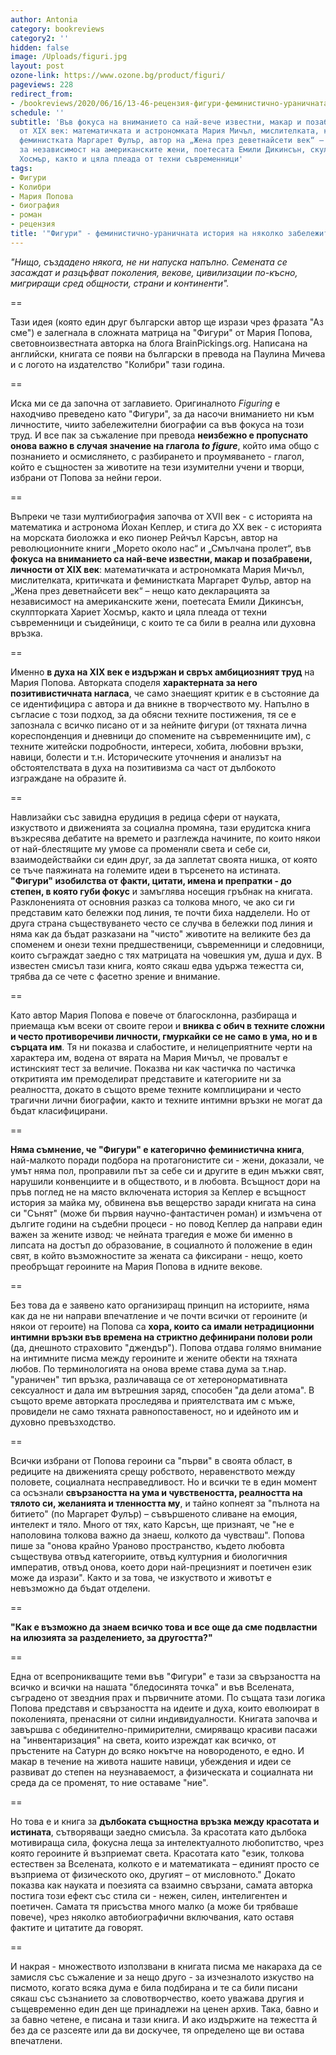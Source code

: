 ```yaml
---
author: Antonia
category: bookreviews
category2: ''
hidden: false
image: /Uploads/figuri.jpg
layout: post
ozone-link: https://www.ozone.bg/product/figuri/
pageviews: 228
redirect_from:
- /bookreviews/2020/06/16/13-46-рецензия-фигури-феминистично-ураничната-история-на-няколко-забележителни-жени
schedule: ''
subtitle: 'Във фокуса на вниманието са най-вече известни, макар и позабравени, личности
  от XIX век: математичката и астрономката Мария Мичъл, мислителката, критичката и
  феминистката Маргарет Фулър, автор на „Жена през деветнайсети век“ – нещо като декларацията
  за независимост на американските жени, поетесата Емили Дикинсън, скулпторката Хариет
  Хосмър, както и цяла плеада от техни съвременници'
tags:
- Фигури
- Колибри
- Мария Попова
- биография
- роман
- рецензия
title: '"Фигури" - феминистично-ураничната история на няколко забележителни жени'
---
```


*"Нищо, създадено някога, не ни напуска напълно. Семената се засаждат и разцъфват поколения, векове, цивилизации по-късно, мигриращи сред общности, страни и континенти".*

\==

Тази идея (която един друг български автор ще изрази чрез фразата "Аз сме") е залегнала в сложната матрица на "Фигури" от Мария Попова, световноизвестната авторка на блога BrainPickings.org. Написана на английски, книгата се появи на български в превода на Паулина Мичева и с логото на издателство "Колибри" тази година. 

\==

Иска ми се да започна от заглавието. Оригиналното *Figuring* е находчиво преведено като "Фигури", за да насочи вниманието ни към личностите, чиито забележителни биографии са във фокуса на този труд. И все пак за съжаление при превода **неизбежно е пропуснато онова важно в случая значение на глагола *to figure***, който има общо с познанието и осмислянето, с разбирането и проумяването - глагол, който е същностен за животите на тези изумителни учени и творци, избрани от Попова за нейни герои. 

\==

Въпреки че тази мултибиография започва от XVII век - с историята на математика и астронома Йохан Кеплер, и стига до XX век - с историята на морската биоложка и еко пионер Рейчъл Карсън, автор на революционните книги „Морето около нас“ и „Смълчана пролет“, във **фокуса на вниманието са най-вече известни, макар и позабравени, личности от XIX век**: математичката и астрономката Мария Мичъл, мислителката, критичката и феминистката Маргарет Фулър, автор на „Жена през деветнайсети век“ – нещо като декларацията за независимост на американските жени, поетесата Емили Дикинсън, скулпторката Хариет Хосмър, както и цяла плеада от техни съвременници и съидейници, с които те са били в реална или духовна връзка.   

\==

Именно **в духа на XIX век е издържан и свръх амбициозният труд** на Мария Попова. Авторката споделя **характерната за него позитивистичната нагласа**, че само знаещият критик е в състояние да се идентифицира с автора и да вникне в творчеството му. Напълно в съгласие с този подход, за да обясни техните постижения, тя се е запознала с всичко писано от и за нейните фигури (от тяхната лична кореспонденция и дневници до спомените на съвременниците им), с техните житейски подробности, интереси, хобита, любовни връзки, навици, болести и т.н. Историческите уточнения и анализът на обстоятелствата в духа на позитивизма са част от дълбокото изграждане на образите й. 

\==

Навлизайки със завидна ерудиция в редица сфери от науката, изкуството и движенията за социална промяна, тази ерудитска книга възкресява дебатите на времето и разглежда начините, по които някои от най-блестящите му умове са променяли света и себе си, взаимодействайки си един друг, за да заплетат своята нишка, от която се тъче паяжината на големите идеи в търсенето на истината. **"Фигури" изобилства от факти, цитати, имена и препратки - до степен, в която губи фокус** и замъглява носещия гръбнак на книгата. Разклоненията от основния разказ са толкова много, че ако си ги представим като бележки под линия, те почти биха надделели. Но от друга страна съществуването често се случва в бележки под линия и няма как да бъдат разказани на "чисто" животите на великите без да споменем и онези техни предшественици, съвременници и следовници, които съграждат заедно с тях матрицата на човешкия ум, душа и дух. В известен смисъл тази книга, която сякаш едва удържа тежестта си, трябва да се чете с фасетно зрение и внимание. 

\==

Като автор Мария Попова е повече от благосклонна, разбираща и приемаща към всеки от своите герои и **вниква с обич в техните сложни и често противоречиви личности, гмуркайки се не само в ума, но и в сърцата им**. Тя ни показва и слабостите, и нелицеприятните черти на характера им, водена от вярата на Мария Мичъл, че провалът е истинският тест за величие. Показва ни как частичка по частичка откритията им премоделират представите и категориите ни за реалността, докато в същото време техните комплицирани и често трагични лични биографии, както и техните интимни връзки не могат да бъдат класифицирани.

\==

**Няма съмнение, че "Фигури" е категорично феминистична книга**, най-малкото поради подбора на протагонистите си - жени, доказали, че умът няма пол, проправили път за себе си и другите в един мъжки свят, нарушили конвенциите и в обществото, и в любовта. Всъщност дори на пръв поглед не на място включената история за Кеплер е всъщност история за майка му, обвинена във вещерство заради книгата на сина си "Сънят" (може би първия научно-фантастичен роман) и измъчена от дългите години на съдебни процеси - но повод Кеплер да направи един важен за жените извод: че нейната трагедия е може би именно в липсата на достъп до образование, в социалното й положение в един свят, в който възможностите за жената са фиксирани - нещо, което преобръщат героините на Мария Попова в идните векове. 

\==

Без това да е заявено като организиращ принцип на историите, няма как да не ни направи впечатление и че почти всички от героините (и някои от героите) на Попова са **хора, които са имали нетрадиционни интимни връзки във времена на стриктно дефинирани полови роли** (да, днешното страховито "джендър"). Попова отдава голямо внимание на интимните писма между героините и жените обекти на тяхната любов. По терминологията на онова време става дума за т.нар. "ураничен" тип връзка, различаваща се от хетеронормативната сексуалност и дала им вътрешния заряд, способен "да дели атома". В същото време авторката проследява и приятелствата им с мъже, провидели не само тяхната равнопоставеност, но и идейното им и духовно превъзходство. 

\==

Всички избрани от Попова героини са "първи" в своята област, в редиците на движенията срещу робството, неравенството между половете, социалната несправедливост. Но и всички те в един момент са осъзнали **свързаността на ума и чувствеността, реалността на тялото си, желанията и тленността му**, и тайно копнеят за "пълнота на битието" (по Маргарет Фулър) – съвършеното сливане на емоция, интелект и тяло. Много от тях, като Карсън, ще признаят, че "не е наполовина толкова важно да знаеш, колкото да чувстваш". Попова пише за "онова крайно Ураново пространство, където любовта съществува отвъд категориите, отвъд културния и биологичния императив, отвъд онова, което дори най-прецизният и поетичен език може да изрази". Както и за това, че изкуството и животът е невъзможно да бъдат отделени.

\==

**"Как е възможно да знаем всичко това и все още да сме подвластни на илюзията за разделението, за другостта?"**

\==

Една от всепроникващите теми във "Фигури" е тази за свързаността на всичко и всички на нашата "бледосинята точка" и във Вселената, съградено от звездния прах и първичните атоми. По същата тази логика Попова представя и свързаността на идеите и духа, които еволюират в поколенията, пренасяни от силни индивидуалности. Книгата започва и завършва с обединително-примирителни, смиряващо красиви пасажи на "инвентаризация" на света, които изреждат как всичко, от пръстените на Сатурн до всяко нокътче на новороденото, е едно. И макар в течение на живота нашите навици, убеждения и идеи се развиват до степен на неузнаваемост, а физическата и социалната ни среда да се променят, то ние оставаме "ние". 

\==

Но това е и книга за **дълбоката същностна връзка между красотата и истината**, сътворяващи заедно смисъла. За красотата като дълбока мотивираща сила, фокусна леща за интелектуалното любопитство, чрез която героините й възприемат света. Красотата като "език, толкова естествен за Вселената, колкото е и математиката – единият просто се възприема от физическото око, другият – от мисловното." Докато показва как науката и поезията са взаимно свързани, самата авторка постига този ефект със стила си - нежен, силен, интелигентен и поетичен. Самата тя присъства много малко (а може би трябваше повече), чрез няколко автобиографични включвания, като оставя фактите и цитатите да говорят.

\==

И накрая - множеството използвани в книгата писма ме накараха да се замисля със съжаление и за нещо друго - за изчезналото изкуство на писмото, когато всяка дума е била подбирана и те са били писани сякаш със съзнанието за словотворчество, което уважава другия и същевременно един ден ще принадлежи на ценен архив. Така, бавно и за бавно четене, е писана и тази книга. И ако издържите на тежестта й без да се разсеяте или да ви доскучее, тя определено ще ви остава впечатлени.